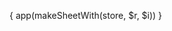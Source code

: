 { app(makeSheetWith(store, $r, $i)) }
<br>

<br>

<br>

<style>
  ul {
    margin: 0;
    padding: 0;
    list-style-type: none;
  }

  h1 {
    font-size: 6rem !important;
  }

  .right-0 {
    right: 0;
  }

  button:focus, input:focus {
    outline: none;
  }
</style>

<div class="py-1 cursor-pointer select-none px-2 hover:bg-gray-500 hover:text-white hidden">

</div>
